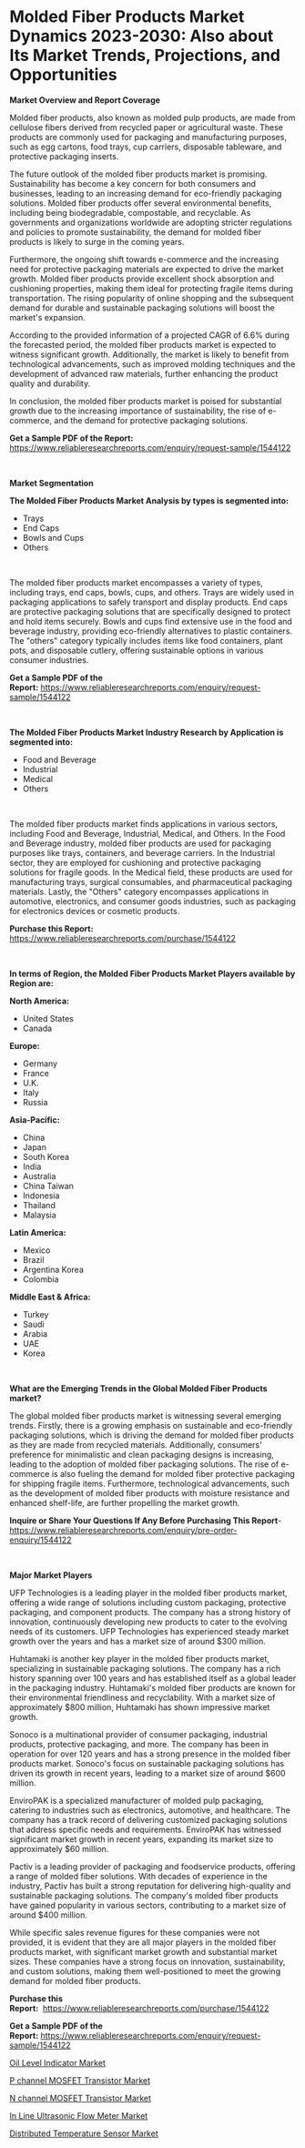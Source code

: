 <p><h1>Molded Fiber Products Market Dynamics 2023-2030: Also about Its Market Trends, Projections, and Opportunities</h1></p><p><strong>Market Overview and Report Coverage</strong></p>
<p><p>Molded fiber products, also known as molded pulp products, are made from cellulose fibers derived from recycled paper or agricultural waste. These products are commonly used for packaging and manufacturing purposes, such as egg cartons, food trays, cup carriers, disposable tableware, and protective packaging inserts.</p><p>The future outlook of the molded fiber products market is promising. Sustainability has become a key concern for both consumers and businesses, leading to an increasing demand for eco-friendly packaging solutions. Molded fiber products offer several environmental benefits, including being biodegradable, compostable, and recyclable. As governments and organizations worldwide are adopting stricter regulations and policies to promote sustainability, the demand for molded fiber products is likely to surge in the coming years.</p><p>Furthermore, the ongoing shift towards e-commerce and the increasing need for protective packaging materials are expected to drive the market growth. Molded fiber products provide excellent shock absorption and cushioning properties, making them ideal for protecting fragile items during transportation. The rising popularity of online shopping and the subsequent demand for durable and sustainable packaging solutions will boost the market's expansion.</p><p>According to the provided information of a projected CAGR of 6.6% during the forecasted period, the molded fiber products market is expected to witness significant growth. Additionally, the market is likely to benefit from technological advancements, such as improved molding techniques and the development of advanced raw materials, further enhancing the product quality and durability.</p><p>In conclusion, the molded fiber products market is poised for substantial growth due to the increasing importance of sustainability, the rise of e-commerce, and the demand for protective packaging solutions.</p></p>
<p><strong>Get a Sample PDF of the Report:</strong> <a href="https://www.reliableresearchreports.com/enquiry/request-sample/1544122">https://www.reliableresearchreports.com/enquiry/request-sample/1544122</a></p>
<p>&nbsp;</p>
<p><strong>Market Segmentation</strong></p>
<p><strong>The Molded Fiber Products Market Analysis by types is segmented into:</strong></p>
<p><ul><li>Trays</li><li>End Caps</li><li>Bowls and Cups</li><li>Others</li></ul></p>
<p>&nbsp;</p>
<p><p>The molded fiber products market encompasses a variety of types, including trays, end caps, bowls, cups, and others. Trays are widely used in packaging applications to safely transport and display products. End caps are protective packaging solutions that are specifically designed to protect and hold items securely. Bowls and cups find extensive use in the food and beverage industry, providing eco-friendly alternatives to plastic containers. The "others" category typically includes items like food containers, plant pots, and disposable cutlery, offering sustainable options in various consumer industries.</p></p>
<p><strong>Get a Sample PDF of the Report:</strong>&nbsp;<a href="https://www.reliableresearchreports.com/enquiry/request-sample/1544122">https://www.reliableresearchreports.com/enquiry/request-sample/1544122</a></p>
<p>&nbsp;</p>
<p><strong>The Molded Fiber Products Market Industry Research by Application is segmented into:</strong></p>
<p><ul><li>Food and Beverage</li><li>Industrial</li><li>Medical</li><li>Others</li></ul></p>
<p>&nbsp;</p>
<p><p>The molded fiber products market finds applications in various sectors, including Food and Beverage, Industrial, Medical, and Others. In the Food and Beverage industry, molded fiber products are used for packaging purposes like trays, containers, and beverage carriers. In the Industrial sector, they are employed for cushioning and protective packaging solutions for fragile goods. In the Medical field, these products are used for manufacturing trays, surgical consumables, and pharmaceutical packaging materials. Lastly, the "Others" category encompasses applications in automotive, electronics, and consumer goods industries, such as packaging for electronics devices or cosmetic products.</p></p>
<p><strong>Purchase this Report:</strong>&nbsp; <a href="https://www.reliableresearchreports.com/purchase/1544122">https://www.reliableresearchreports.com/purchase/1544122</a></p>
<p>&nbsp;</p>
<p><strong>In terms of Region, the Molded Fiber Products Market Players available by Region are:</strong></p>
<p>
    <p> <strong> North America: </strong>
        <ul>
            <li>United States</li>
            <li>Canada</li>
        </ul>
        </p> 
    <p> <strong> Europe: </strong>
        <ul>
            <li>Germany</li>
            <li>France</li>
            <li>U.K.</li>
            <li>Italy</li>
            <li>Russia</li>
        </ul>
        </p> 
    <p> <strong> Asia-Pacific: </strong>
        <ul>
            <li>China</li>
            <li>Japan</li>
            <li>South Korea</li>
            <li>India</li>
            <li>Australia</li>
            <li>China Taiwan</li>
            <li>Indonesia</li>
            <li>Thailand</li>
            <li>Malaysia</li>
        </ul>
        </p> 
    <p> <strong> Latin America: </strong>
        <ul>
            <li>Mexico</li>
            <li>Brazil</li>
            <li>Argentina Korea</li>
            <li>Colombia</li>
        </ul>
        </p> 
    <p> <strong> Middle East & Africa: </strong>
        <ul>
            <li>Turkey</li>
            <li>Saudi</li>
            <li>Arabia</li>
            <li>UAE</li>
            <li>Korea</li>
        </ul>
    </p>
    </p>
<p>&nbsp;</p>
<p><strong>What are the Emerging Trends in the Global Molded Fiber Products market?</strong></p>
<p><p>The global molded fiber products market is witnessing several emerging trends. Firstly, there is a growing emphasis on sustainable and eco-friendly packaging solutions, which is driving the demand for molded fiber products as they are made from recycled materials. Additionally, consumers' preference for minimalistic and clean packaging designs is increasing, leading to the adoption of molded fiber packaging solutions. The rise of e-commerce is also fueling the demand for molded fiber protective packaging for shipping fragile items. Furthermore, technological advancements, such as the development of molded fiber products with moisture resistance and enhanced shelf-life, are further propelling the market growth.</p></p>
<p><strong>Inquire or Share Your Questions If Any Before Purchasing This Report</strong>- <a href="https://www.reliableresearchreports.com/enquiry/pre-order-enquiry/1544122">https://www.reliableresearchreports.com/enquiry/pre-order-enquiry/1544122</a></p>
<p>&nbsp;</p>
<p><strong>Major Market Players</strong></p>
<p><p>UFP Technologies is a leading player in the molded fiber products market, offering a wide range of solutions including custom packaging, protective packaging, and component products. The company has a strong history of innovation, continuously developing new products to cater to the evolving needs of its customers. UFP Technologies has experienced steady market growth over the years and has a market size of around $300 million. </p><p>Huhtamaki is another key player in the molded fiber products market, specializing in sustainable packaging solutions. The company has a rich history spanning over 100 years and has established itself as a global leader in the packaging industry. Huhtamaki's molded fiber products are known for their environmental friendliness and recyclability. With a market size of approximately $800 million, Huhtamaki has shown impressive market growth.</p><p>Sonoco is a multinational provider of consumer packaging, industrial products, protective packaging, and more. The company has been in operation for over 120 years and has a strong presence in the molded fiber products market. Sonoco's focus on sustainable packaging solutions has driven its growth in recent years, leading to a market size of around $600 million.</p><p>EnviroPAK is a specialized manufacturer of molded pulp packaging, catering to industries such as electronics, automotive, and healthcare. The company has a track record of delivering customized packaging solutions that address specific needs and requirements. EnviroPAK has witnessed significant market growth in recent years, expanding its market size to approximately $60 million.</p><p>Pactiv is a leading provider of packaging and foodservice products, offering a range of molded fiber solutions. With decades of experience in the industry, Pactiv has built a strong reputation for delivering high-quality and sustainable packaging solutions. The company's molded fiber products have gained popularity in various sectors, contributing to a market size of around $400 million.</p><p>While specific sales revenue figures for these companies were not provided, it is evident that they are all major players in the molded fiber products market, with significant market growth and substantial market sizes. These companies have a strong focus on innovation, sustainability, and custom solutions, making them well-positioned to meet the growing demand for molded fiber products.</p></p>
<p><strong>Purchase this Report:</strong>&nbsp;&nbsp;<a href="https://www.reliableresearchreports.com/purchase/1544122">https://www.reliableresearchreports.com/purchase/1544122</a></p>
<p></p>
<p><strong>Get a Sample PDF of the Report:</strong>&nbsp;<a href="https://www.reliableresearchreports.com/enquiry/request-sample/1544122">https://www.reliableresearchreports.com/enquiry/request-sample/1544122</a></p>
<p><p><a href="https://medium.com/@kavonhansen3626/oil-level-indicator-market-trends-forecast-and-competitive-analysis-to-2030-b35fc71eab7b">Oil Level Indicator Market</a></p><p><a href="https://medium.com/@williambatz97/p-channel-mosfet-transistor-market-furnishes-information-on-market-share-market-trends-and-market-75c2ba17c55d">P channel MOSFET Transistor Market</a></p><p><a href="https://medium.com/@othaleffler644/n-channel-mosfet-transistor-market-report-reveals-the-latest-trends-and-growth-opportunities-of-c75c0c247336">N channel MOSFET Transistor Market</a></p><p><a href="https://medium.com/@eloisadavis6326/in-line-ultrasonic-flow-meter-market-size-and-market-trends-complete-industry-overview-2023-to-93c5aff7e08c">In Line Ultrasonic Flow Meter Market</a></p><p><a href="https://medium.com/@karinaokon2662/distributed-temperature-sensor-market-size-market-outlook-and-market-forecast-2023-to-2030-d02c0340b622">Distributed Temperature Sensor Market</a></p></p>